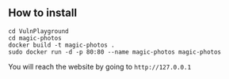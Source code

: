 ## How to install

```
cd VulnPlayground 
cd magic-photos
docker build -t magic-photos .
sudo docker run -d -p 80:80 --name magic-photos magic-photos
```

You will reach the website by going to `http://127.0.0.1`
